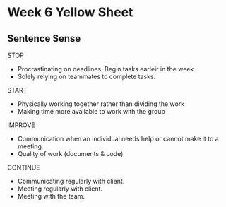 # Week 6 Yellow Sheet

## Sentence Sense

STOP
+ Procrastinating on deadlines. Begin tasks earleir in the week
+ Solely relying on teammates to complete tasks.

START
+ Physically working together rather than dividing the work
+ Making time more available to work with the group

IMPROVE
+ Communication when an individual needs help or cannot make it to a meeting.
+ Quality of work (documents & code)

CONTINUE
+ Communicating regularly with client.
+ Meeting regularly with client.
+ Meeting with  the team.
